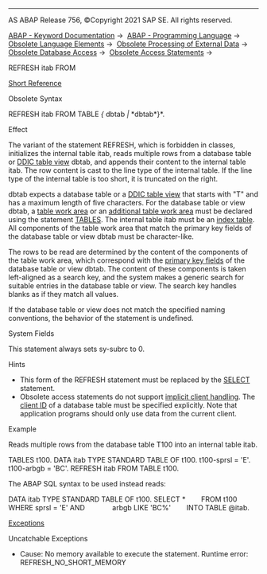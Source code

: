   

* * *

AS ABAP Release 756, ©Copyright 2021 SAP SE. All rights reserved.

[ABAP - Keyword Documentation](https://help.sap.com/doc/abapdocu_756_index_htm/7.56/en-US/abenabap.htm) →  [ABAP - Programming Language](https://help.sap.com/doc/abapdocu_756_index_htm/7.56/en-US/abenabap_reference.htm) →  [Obsolete Language Elements](https://help.sap.com/doc/abapdocu_756_index_htm/7.56/en-US/abenabap_obsolete.htm) →  [Obsolete Processing of External Data](https://help.sap.com/doc/abapdocu_756_index_htm/7.56/en-US/abendata_storage_obsolete.htm) →  [Obsolete Database Access](https://help.sap.com/doc/abapdocu_756_index_htm/7.56/en-US/abendatabase_access_obsolete.htm) →  [Obsolete Access Statements](https://help.sap.com/doc/abapdocu_756_index_htm/7.56/en-US/abendb_access_obsolete.htm) → 

REFRESH itab FROM

[Short Reference](https://help.sap.com/doc/abapdocu_756_index_htm/7.56/en-US/abaprefresh_from_shortref.htm)

Obsolete Syntax

REFRESH itab FROM TABLE *{* dbtab *|* \*dbtab*}*.

Effect

The variant of the statement REFRESH, which is forbidden in classes, initializes the internal table itab, reads multiple rows from a database table or [DDIC table view](https://help.sap.com/doc/abapdocu_756_index_htm/7.56/en-US/abentable_view_glosry.htm "Glossary Entry") dbtab, and appends their content to the internal table itab. The row content is cast to the line type of the internal table. If the line type of the internal table is too short, it is truncated on the right.

dbtab expects a database table or a [DDIC table view](https://help.sap.com/doc/abapdocu_756_index_htm/7.56/en-US/abentable_view_glosry.htm "Glossary Entry") that starts with "T" and has a maximum length of five characters. For the database table or view dbtab, a [table work area](https://help.sap.com/doc/abapdocu_756_index_htm/7.56/en-US/abentable_work_area_glosry.htm "Glossary Entry") or an [additional table work area](https://help.sap.com/doc/abapdocu_756_index_htm/7.56/en-US/abaptables_asterisk.htm) must be declared using the statement [TABLES](https://help.sap.com/doc/abapdocu_756_index_htm/7.56/en-US/abaptables.htm). The internal table itab must be an [index table](https://help.sap.com/doc/abapdocu_756_index_htm/7.56/en-US/abenindex_table_glosry.htm "Glossary Entry"). All components of the table work area that match the primary key fields of the database table or view dbtab must be character-like.

The rows to be read are determined by the content of the components of the table work area, which correspond with the [primary key fields](https://help.sap.com/doc/abapdocu_756_index_htm/7.56/en-US/abenprimary_key_glosry.htm "Glossary Entry") of the database table or view dbtab. The content of these components is taken left-aligned as a search key, and the system makes a generic search for suitable entries in the database table or view. The search key handles blanks as if they match all values.

If the database table or view does not match the specified naming conventions, the behavior of the statement is undefined.

System Fields

This statement always sets sy-subrc to 0.

Hints

-   This form of the REFRESH statement must be replaced by the [SELECT](https://help.sap.com/doc/abapdocu_756_index_htm/7.56/en-US/abapselect.htm) statement.
-   Obsolete access statements do not support [implicit client handling](https://help.sap.com/doc/abapdocu_756_index_htm/7.56/en-US/abenabap_sql_client_handling.htm). The [client ID](https://help.sap.com/doc/abapdocu_756_index_htm/7.56/en-US/abenclient_identifier_glosry.htm "Glossary Entry") of a database table must be specified explicitly. Note that application programs should only use data from the current client.

Example

Reads multiple rows from the database table T100 into an internal table itab.

TABLES t100.
DATA itab TYPE STANDARD TABLE OF t100.
t100-sprsl = 'E'.
t100-arbgb = 'BC'.
REFRESH itab FROM TABLE t100.

The ABAP SQL syntax to be used instead reads:

DATA itab TYPE STANDARD TABLE OF t100.
SELECT \*
       FROM t100
       WHERE sprsl = 'E' AND
             arbgb LIKE 'BC%'
       INTO TABLE @itab.

[Exceptions](https://help.sap.com/doc/abapdocu_756_index_htm/7.56/en-US/abenabap_language_exceptions.htm)

Uncatchable Exceptions

-   Cause: No memory available to execute the statement.
    Runtime error: REFRESH\_NO\_SHORT\_MEMORY
